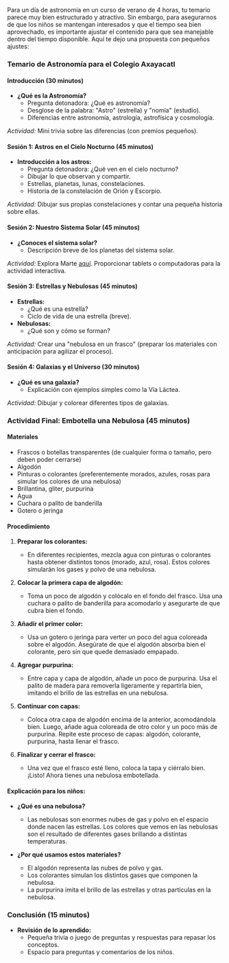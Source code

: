 Para un día de astronomía en un curso de verano de 4 horas, tu temario parece muy bien estructurado y atractivo. Sin embargo, para asegurarnos de que los niños se mantengan interesados y que el tiempo sea bien aprovechado, es importante ajustar el contenido para que sea manejable dentro del tiempo disponible. Aquí te dejo una propuesta con pequeños ajustes:

### Temario de Astronomía para el Colegio Axayacatl

#### Introducción (30 minutos)
- **¿Qué es la Astronomía?**
  - Pregunta detonadora: ¿Qué es astronomía?
  - Desglose de la palabra: "Astro" (estrella) y "nomía" (estudio).
  - Diferencias entre astronomía, astrología, astrofísica y cosmología.

*Actividad:* Mini trivia sobre las diferencias (con premios pequeños).

#### Sesión 1: Astros en el Cielo Nocturno (45 minutos)
- **Introducción a los astros:**
  - Pregunta detonadora: ¿Qué ven en el cielo nocturno?
  - Dibujar lo que observan y compartir.
  - Estrellas, planetas, lunas, constelaciones.
  - Historia de la constelación de Orión y Escorpio.

*Actividad:* Dibujar sus propias constelaciones y contar una pequeña historia sobre ellas.

#### Sesión 2: Nuestro Sistema Solar (45 minutos)
- **¿Conoces el sistema solar?**
  - Descripción breve de los planetas del sistema solar.

*Actividad:* Explora Marte [aquí](https://spaceplace.nasa.gov/explore-mars/sp/). Proporcionar tablets o computadoras para la actividad interactiva.

#### Sesión 3: Estrellas y Nebulosas (45 minutos)
- **Estrellas:**
  - ¿Qué es una estrella?
  - Ciclo de vida de una estrella (breve).
- **Nebulosas:**
  - ¿Qué son y cómo se forman?

*Actividad:* Crear una "nebulosa en un frasco" (preparar los materiales con anticipación para agilizar el proceso).

#### Sesión 4: Galaxias y el Universo (30 minutos)
- **¿Qué es una galaxia?**
  - Explicación con ejemplos simples como la Vía Láctea.

*Actividad:* Dibujar y colorear diferentes tipos de galaxias.

### Actividad Final: Embotella una Nebulosa (45 minutos)
#### Materiales
- Frascos o botellas transparentes (de cualquier forma o tamaño, pero deben poder cerrarse)
- Algodón
- Pinturas o colorantes (preferentemente morados, azules, rosas para simular los colores de una nebulosa)
- Brillantina, gliter, purpurina
- Agua
- Cuchara o palito de banderilla
- Gotero o jeringa

#### Procedimiento
1. **Preparar los colorantes:**
   - En diferentes recipientes, mezcla agua con pinturas o colorantes hasta obtener distintos tonos (morado, azul, rosa). Estos colores simularán los gases y polvo de una nebulosa.

2. **Colocar la primera capa de algodón:**
   - Toma un poco de algodón y colócalo en el fondo del frasco. Usa una cuchara o palito de banderilla para acomodarlo y asegurarte de que cubra bien el fondo.

3. **Añadir el primer color:**
   - Usa un gotero o jeringa para verter un poco del agua coloreada sobre el algodón. Asegúrate de que el algodón absorba bien el colorante, pero sin que quede demasiado empapado.

4. **Agregar purpurina:**
   - Entre capa y capa de algodón, añade un poco de purpurina. Usa el palito de madera para removerla ligeramente y repartirla bien, imitando el brillo de las estrellas en una nebulosa.

5. **Continuar con capas:**
   - Coloca otra capa de algodón encima de la anterior, acomodándola bien. Luego, añade agua coloreada de otro color y un poco más de purpurina. Repite este proceso de capas: algodón, colorante, purpurina, hasta llenar el frasco.

6. **Finalizar y cerrar el frasco:**
   - Una vez que el frasco esté lleno, coloca la tapa y ciérralo bien. ¡Listo! Ahora tienes una nebulosa embotellada.

#### Explicación para los niños:
- **¿Qué es una nebulosa?**
  - Las nebulosas son enormes nubes de gas y polvo en el espacio donde nacen las estrellas. Los colores que vemos en las nebulosas son el resultado de diferentes gases brillando a distintas temperaturas.
  
- **¿Por qué usamos estos materiales?**
  - El algodón representa las nubes de polvo y gas.
  - Los colorantes simulan los distintos gases que componen la nebulosa.
  - La purpurina imita el brillo de las estrellas y otras partículas en la nebulosa.

### Conclusión (15 minutos)
- **Revisión de lo aprendido:**
  - Pequeña trivia o juego de preguntas y respuestas para repasar los conceptos.
  - Espacio para preguntas y comentarios de los niños.
